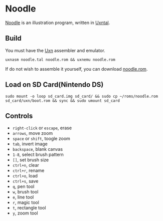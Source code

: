 # Noodle

[Noodle](https://wiki.xxiivv.com/site/noodle.html) is an illustration program, written in [Uxntal](https://wiki.xxiivv.com/site/uxntal.html).

## Build

You must have the [Uxn](https://git.sr.ht/~rabbits/uxn/) assembler and emulator.

```
uxnasm noodle.tal noodle.rom && uxnemu noodle.rom
```

If do not wish to assemble it yourself, you can download [noodle.rom](https://rabbits.srht.site/noodle/noodle.rom).

## Load on SD Card(Nintendo DS)

```
sudo mount -o loop sd_card.img sd_card/ && sudo cp ~/roms/noodle.rom sd_card/uxn/boot.rom && sync && sudo umount sd_card
```

## Controls

- `right-click` or `escape`, erase
- `arrows`, move zoom
- `space` or `shift`, toogle zoom
- `tab`, invert image
- `backspace`, blank canvas
- `1-8`, select brush pattern
- `[]`, set brush size
- `ctrl+n`, clear
- `ctrl+r`, rename
- `ctrl+o`, load
- `ctrl+s`, save
- `q`, pen tool
- `w`, brush tool
- `e`, line tool
- `r`, magic tool
- `t`, rectangle tool
- `y`, zoom tool
